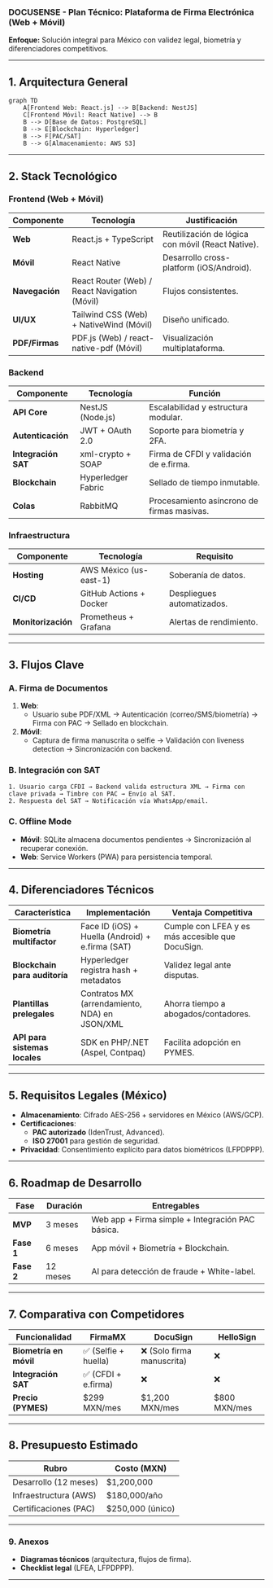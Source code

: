 ### **DOCUSENSE - Plan Técnico: Plataforma de Firma Electrónica (Web + Móvil)**

**Enfoque:** Solución integral para México con validez legal, biometría y diferenciadores competitivos.

---

## **1. Arquitectura General**

```mermaid
graph TD
    A[Frontend Web: React.js] --> B[Backend: NestJS]
    C[Frontend Móvil: React Native] --> B
    B --> D[Base de Datos: PostgreSQL]
    B --> E[Blockchain: Hyperledger]
    B --> F[PAC/SAT]
    B --> G[Almacenamiento: AWS S3]
```

---

## **2. Stack Tecnológico**

### **Frontend (Web + Móvil)**

| **Componente** | **Tecnología**                                | **Justificación**                                 |
| -------------- | --------------------------------------------- | ------------------------------------------------- |
| **Web**        | React.js + TypeScript                         | Reutilización de lógica con móvil (React Native). |
| **Móvil**      | React Native                                  | Desarrollo cross-platform (iOS/Android).          |
| **Navegación** | React Router (Web) / React Navigation (Móvil) | Flujos consistentes.                              |
| **UI/UX**      | Tailwind CSS (Web) + NativeWind (Móvil)       | Diseño unificado.                                 |
| **PDF/Firmas** | PDF.js (Web) / react-native-pdf (Móvil)       | Visualización multiplataforma.                    |

### **Backend**

| **Componente**      | **Tecnología**     | **Función**                                |
| ------------------- | ------------------ | ------------------------------------------ |
| **API Core**        | NestJS (Node.js)   | Escalabilidad y estructura modular.        |
| **Autenticación**   | JWT + OAuth 2.0    | Soporte para biometría y 2FA.              |
| **Integración SAT** | xml-crypto + SOAP  | Firma de CFDI y validación de e.firma.     |
| **Blockchain**      | Hyperledger Fabric | Sellado de tiempo inmutable.               |
| **Colas**           | RabbitMQ           | Procesamiento asíncrono de firmas masivas. |

### **Infraestructura**

| **Componente**     | **Tecnología**          | **Requisito**              |
| ------------------ | ----------------------- | -------------------------- |
| **Hosting**        | AWS México (us-east-1)  | Soberanía de datos.        |
| **CI/CD**          | GitHub Actions + Docker | Despliegues automatizados. |
| **Monitorización** | Prometheus + Grafana    | Alertas de rendimiento.    |

---

## **3. Flujos Clave**

### **A. Firma de Documentos**

1. **Web**:
   - Usuario sube PDF/XML → Autenticación (correo/SMS/biometría) → Firma con PAC → Sellado en blockchain.
2. **Móvil**:
   - Captura de firma manuscrita o selfie → Validación con liveness detection → Sincronización con backend.

### **B. Integración con SAT**

```plaintext
1. Usuario carga CFDI → Backend valida estructura XML → Firma con clave privada → Timbre con PAC → Envío al SAT.
2. Respuesta del SAT → Notificación vía WhatsApp/email.
```

### **C. Offline Mode**

- **Móvil**: SQLite almacena documentos pendientes → Sincronización al recuperar conexión.
- **Web**: Service Workers (PWA) para persistencia temporal.

---

## **4. Diferenciadores Técnicos**

| **Característica**            | **Implementación**                               | **Ventaja Competitiva**                          |
| ----------------------------- | ------------------------------------------------ | ------------------------------------------------ |
| **Biometría multifactor**     | Face ID (iOS) + Huella (Android) + e.firma (SAT) | Cumple con LFEA y es más accesible que DocuSign. |
| **Blockchain para auditoría** | Hyperledger registra hash + metadatos            | Validez legal ante disputas.                     |
| **Plantillas prelegales**     | Contratos MX (arrendamiento, NDA) en JSON/XML    | Ahorra tiempo a abogados/contadores.             |
| **API para sistemas locales** | SDK en PHP/.NET (Aspel, Contpaq)                 | Facilita adopción en PYMES.                      |

---

## **5. Requisitos Legales (México)**

- **Almacenamiento**: Cifrado AES-256 + servidores en México (AWS/GCP).
- **Certificaciones**:
  - **PAC autorizado** (IdenTrust, Advanced).
  - **ISO 27001** para gestión de seguridad.
- **Privacidad**: Consentimiento explícito para datos biométricos (LFPDPPP).

---

## **6. Roadmap de Desarrollo**

| **Fase**   | **Duración** | **Entregables**                                  |
| ---------- | ------------ | ------------------------------------------------ |
| **MVP**    | 3 meses      | Web app + Firma simple + Integración PAC básica. |
| **Fase 1** | 6 meses      | App móvil + Biometría + Blockchain.              |
| **Fase 2** | 12 meses     | AI para detección de fraude + White-label.       |

---

## **7. Comparativa con Competidores**

| **Funcionalidad**      | **FirmaMX**          | **DocuSign**               | **HelloSign** |
| ---------------------- | -------------------- | -------------------------- | ------------- |
| **Biometría en móvil** | ✅ (Selfie + huella) | ❌ (Solo firma manuscrita) | ❌            |
| **Integración SAT**    | ✅ (CFDI + e.firma)  | ❌                         | ❌            |
| **Precio (PYMES)**     | $299 MXN/mes         | $1,200 MXN/mes             | $800 MXN/mes  |

---

## **8. Presupuesto Estimado**

| **Rubro**             | **Costo (MXN)**  |
| --------------------- | ---------------- |
| Desarrollo (12 meses) | $1,200,000       |
| Infraestructura (AWS) | $180,000/año     |
| Certificaciones (PAC) | $250,000 (único) |

---

### **9. Anexos**

- **Diagramas técnicos** (arquitectura, flujos de firma).
- **Checklist legal** (LFEA, LFPDPPP).

---
